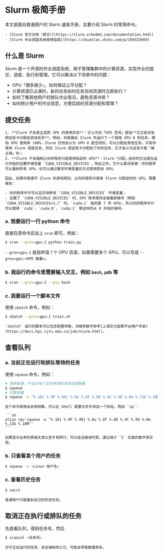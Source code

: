 # Slurm 极简手册
本文是面向普通用户的 Slurm 速查手册，主要介绍 Slurm 的常用命令。

```admonish note title="其他 Slurm 学习资源"
- [Slurm 官方文档（英文）](https://slurm.schedmd.com/documentation.html)
- [Slurm 作业调度系统使用指南](https://zhuanlan.zhihu.com/p/356415669)
```

## 什么是 Slurm
Slurm 是一个开源的作业调度系统，用于管理集群中的计算资源，实现作业的提交、调度、执行和管理。它可以解决以下场景中的问题：

- GPU「僧多粥少」，如何保证公平分配？
- 计算资源已占满时，新的任务如何在有空闲资源时立即执行？
- 如何了解其他用户的排队作业情况，避免资源冲突？
- 如何统计用户的作业信息，方便后续的资源分配和管理？

## 提交任务

~~~admonish error title="常见误区必读！"
1. **Slurm 不会真正追踪 GPU 的使用状态**：它认为的「GPU 空闲」是指**它之前没有把这张卡分配给其他任务**。例如，你直接在 Slurm 外运行了一个使用 GPU 0 的任务，哪怕 GPU 使用率 100%，Slurm 仍然会认为 GPU 0 是空闲的，可以分配给其他任务。只有你使用 Slurm 调度任务，然后 Slurm 把这张卡分配给了你的任务，它才会认为这张卡是「被占用」的；
2. **Slurm 不会强制让你的程序只能使用指定的 GPU**：Slurm「分配」给你的方法是在运行开始时设置环境变量 `CUDA_VISIBLE_DEVICES`，除此之外，它什么都没有做：你的程序可以看到所有 GPU，也可以通过重写环境变量的方式使用其他 GPU。

因此，如果你想遵守 Slurm 的游戏规则，让你的程序只使用 Slurm 分配给你的 GPU，需要做到：

- 你的程序中不可以显式地修改 `CUDA_VISIBLE_DEVICES` 环境变量；
- 设置了 `CUDA_VISIBLE_DEVICES` 时，GPU 枚举顺序会被重新编号（例如 `CUDA_VISIBLE_DEVICES=3,7` 时，`cuda:1` 指的是 7 号 GPU），所以你的程序中只可以使用 `cuda`、`cuda:0`、`cuda:1` 等这样的从 0 开始的编号。
~~~

### a. 我要运行一行 python 命令
直接在原命令前加上 `srun` 即可，例如：

```sh
$ srun --gres=gpu:1 python train.py
```

`--gres=gpu:1` 是指申请 1 个 GPU 资源，如果需要多个 GPU，可以写成 `--gres=gpu:<GPU 数量>`。

### b. 我运行的命令里需要输入交互，例如 `bash`, `pdb` 等

```sh
$ srun --gres=gpu:1 --pty bash
```

### c. 我要运行一个脚本文件
使用 `sbatch` 命令，例如：

```sh
$ sbatch --gres=gpu:1 train.sh
```

~~~admonish tip
`sbatch` 运行的脚本可以包含配置参数，详细参数可参考[上海交大超算平台用户手册](https://docs.hpc.sjtu.edu.cn/job/slurm.html)。
~~~

## 查看队列
### a. 当前正在运行和排队等待的任务
使用 `squeue` 命令，例如：

```sh
# 简单查看，不显示每个任务申请的具体资源数量
$ squeue
# 完整查看
$ squeue -o "%.18i %.9P %.40j %.8u %.8T %.6D %.4C %.5D %.6m %.13b %.10M"
```

~~~admonish tip
这个命令使用会非常频繁，可以在 Shell 配置文件中添加一个别名，例如 `sq`：

```sh
alias sq='squeue -o "%.18i %.9P %.40j %.8u %.8T %.6D %.4C %.5D %.6m %.13b %.10M"'
```
~~~

~~~admonish tip
如果显示出来的表格太宽以至于有跨行，可以适当缩减列宽，通过减少 `%` 后面的数字来实现。
~~~


### b. 只查看某个用户的任务
```sh
$ squeue -u <Linux 用户名>
```

### c. 查看历史任务
```sh
$ sacct
```

```admonish info
普通用户只能看到自己的历史任务。
```

## 取消正在执行或排队的任务
先查看队列，得到任务号，然后

```sh
$ scancel <任务号>
```

```admonish warning
对于正在运行的任务，这会强制终止它，可能会导致数据丢失。
```
